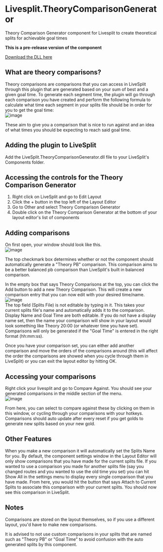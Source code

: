 # Livesplit.TheoryComparisonGenerator
Theory Comparison Generator component for Livesplit to create theoretical splits for achievable goal times

**This is a pre-release version of the component**

[Download the DLL here](https://github.com/thags15/LiveSplit.TheoryComparisonGenerator/releases/latest)

## What are theory comparisons?
Theory comparisons are comparisons that you can access in LiveSplit through this plugin that are generated based on your sum of best and a given goal time. To generate each segment time, the plugin will go through each comparison you have created and perform the following formula to calculate what time each segment in your splits file should be in order for you to get the goal time:  
![image](https://user-images.githubusercontent.com/92997613/180649390-135a8ea9-3e81-4150-98d6-57b9df92f1cb.png)  

These aim to give you a comparison that is nice to run against and an idea of what times you should be expecting to reach said goal time.



## Adding the plugin to LiveSplit
Add the LiveSplit.TheoryComparisonGenerator.dll file to your LiveSplit's Components folder.

## Accessing the controls for the Theory Comparison Generator
1. Right click on LiveSplit and go to Edit Layout
2. Click the + button in the top left of the Layout Editor
3. Go to Other and select Theory Comparison Generator
4. Double click on the Theory Comparison Generator at the bottom of your layout editor's list of components

## Adding comparisons
On first open, your window should look like this.     
![image](https://user-images.githubusercontent.com/92997613/185758090-be072cfd-b491-4be9-8e95-0173a364b2b3.png)

The top checkmark box determines whether or not the component should automatically generate a "Theory PB" comparison. This comparison aims to be a better balanced pb comparison than LiveSplit's built in balanced comparison.  

In the empty box that says Theory Comparisons at the top, you can click the Add button to add a new Theory Comparison. This will create a new comparison entry that you can now edit with your desired time/name.  
![image](https://user-images.githubusercontent.com/92997613/185758206-4d7dfab3-a177-458c-805f-90e358283d2b.png)  
The top field (Splits File) is not editable by typing in it. This takes your current splits file's name and automatically adds it to the comparison. Display Name and Goal Time are both editable. If you do not have a display name set, then the name your comparison will show in your layout would look something like Theory 20:00 (or whatever time you have set). Comparisons will only be generated if the "Goal Time" is entered in the right format (hh:mm:ss).  

Once you have your comparison set, you can either add another comparison and move the orders of the comparisons around (this will affect the order the comparisons are showed when you cycle through them in LiveSplit) or you can exit the layout editor by hitting OK.

## Accessing your comparisons
Right click your livesplit and go to Compare Against. You should see your generated comparisons in the middle section of the menu.  
![image](https://user-images.githubusercontent.com/92997613/180613539-5b770050-6d45-4b6e-9943-8f68d14a8f2f.png)  

From here, you can select to compare against these by clicking on them in this window, or cycling through your comparisons with your hotkeys. Comparisons should auto update after every reset if you get golds to generate new splits based on your new gold.  


## Other Features
When you make a new comparison it will automatically set the Splits Name for you. By default, the component settings window in the Layout Editor will only show comparisons that you have made for the current splits file. If you wanted to use a comparison you made for another splits file (say you changed routes and you wanted to use the old time you set) you can hit Show All in the settings menu to display every single comparison that you have made. From here, you would hit the button that says Attach to Current Splits to associate this comparison with your current splits. You should now see this comparison in LiveSplit.

## Notes
Comparisons are stored on the layout themselves, so if you use a different layout, you'd have to make new comparisons.  

It is advised to not use custom comparisons in your splits that are named such as "Theory PB" or "Goal Time" to avoid confusion with the auto generated splits by this component.
